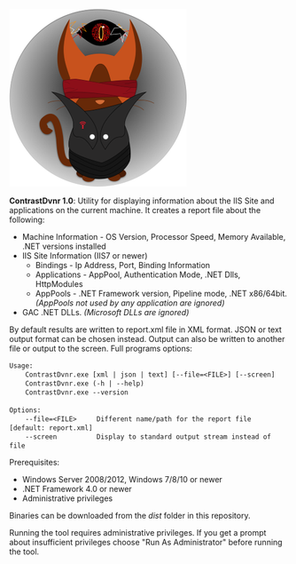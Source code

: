 ![Image of Dvnrcat](/images/dvnrcat_small.png)

**ContrastDvnr 1.0**:  Utility for displaying information about the IIS Site and applications on the current machine.  It creates a report file about the following:

 * Machine Information - OS Version, Processor Speed, Memory Available, .NET versions installed
 * IIS Site Information (IIS7 or newer) 
    - Bindings - Ip Address, Port, Binding Information
    - Applications - AppPool, Authentication Mode, .NET Dlls, HttpModules 
    - AppPools - .NET Framework version, Pipeline mode, .NET x86/64bit.  *(AppPools not used by any application are ignored)*
 * GAC .NET DLLs. *(Microsoft DLLs are ignored)*

By default results are written to report.xml file in XML format.  JSON or text output format can be chosen instead.  Output can also be written to another file or output to the screen.  Full programs options:

    Usage: 
        ContrastDvnr.exe [xml | json | text] [--file=<FILE>] [--screen]
        ContrastDvnr.exe (-h | --help)
        ContrastDvnr.exe --version 

    Options:
        --file=<FILE>     Different name/path for the report file [default: report.xml]
        --screen          Display to standard output stream instead of file

Prerequisites:

 * Windows Server 2008/2012, Windows 7/8/10 or newer
 * .NET Framework 4.0 or newer
 * Administrative privileges

Binaries can be downloaded from the *dist* folder in this repository.  

Running the tool requires administrative privileges.  If you get a prompt about insufficient privileges choose "Run As Administrator" before running the tool.
    
